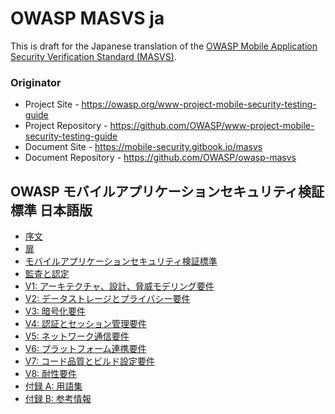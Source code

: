 # OWASP MASVS ja

This is draft for the Japanese translation of the [OWASP Mobile Application Security Verification Standard (MASVS)](https://github.com/OWASP/owasp-masvs).

### Originator

- Project Site - <https://owasp.org/www-project-mobile-security-testing-guide>
- Project Repository - <https://github.com/OWASP/www-project-mobile-security-testing-guide>
- Document Site - <https://mobile-security.gitbook.io/masvs>
- Document Repository - <https://github.com/OWASP/owasp-masvs>

## OWASP モバイルアプリケーションセキュリティ検証標準 日本語版

* [序文](Document/0x01-Foreword.md)
* [扉](Document/0x02-Frontispiece.md)
* [モバイルアプリケーションセキュリティ検証標準](Document/0x03-Using_the_MASVS.md)
* [監査と認定](Document/0x04-Assessment_and_Certification.md)
* [V1: アーキテクチャ、設計、脅威モデリング要件](Document/0x06-V1-Architecture_design_and_threat_modelling_requireme.md)
* [V2: データストレージとプライバシー要件](Document/0x07-V2-Data_Storage_and_Privacy_requirements.md)
* [V3: 暗号化要件](Document/0x08-V3-Cryptography_Verification_Requirements.md)
* [V4: 認証とセッション管理要件](Document/0x09-V4-Authentication_and_Session_Management_Requirements.md)
* [V5: ネットワーク通信要件](Document/0x10-V5-Network_communication_requirements.md)
* [V6: プラットフォーム連携要件](Document/0x11-V6-Interaction_with_the_environment.md)
* [V7: コード品質とビルド設定要件](Document/0x12-V7-Code_quality_and_build_setting_requirements.md)
* [V8: 耐性要件](Document/0x15-V8-Resiliency_Against_Reverse_Engineering_Requirements.md)
* [付録 A: 用語集](Document/0x90-Appendix-A_Glossary.md)
* [付録 B: 参考情報](Document/0x91-Appendix-B_References.md)
